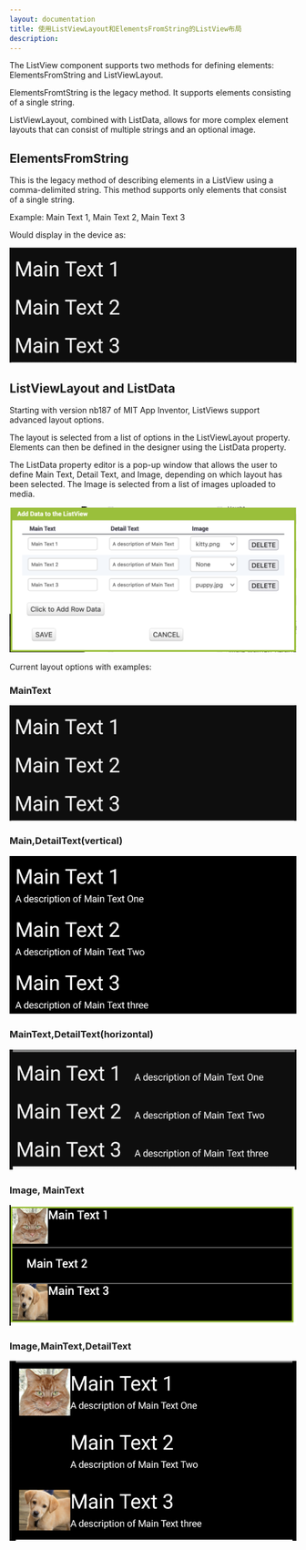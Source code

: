 ```yaml
---
layout: documentation
title: 使用ListViewLayout和ElementsFromString的ListView布局
description: 
---
```


The ListView component supports two methods for defining elements: ElementsFromString and ListViewLayout.

ElementsFromtString is the legacy method. It supports elements consisting of a single string.

ListViewLayout, combined with ListData, allows for more complex element layouts that can consist of multiple strings and an optional image.

## ElementsFromString

This is the legacy method of describing elements in a ListView using a comma-delimited string. This method supports only elements that consist of a single string.

Example: Main Text 1, Main Text 2, Main Text 3

Would display in the device as:

![ListView elements for layout MainText](images/ListView-maintext.png)

## ListViewLayout and ListData

Starting with version nb187 of MIT App Inventor, ListViews support advanced layout options.

The layout is selected from a list of options in the ListViewLayout property. Elements can then be defined in the designer using the ListData property.

The ListData property editor is a pop-up window that allows the user to define Main Text, Detail Text, and Image, depending on which layout has been selected. The Image is selected from a list of images uploaded to media.

![ListData editor displaying all field options](images/ListView-ListData.png)

Current layout options with examples:

### MainText

![ListView elements for layout MainText](images/ListView-maintext.png)

### Main,DetailText(vertical)

![ListView elements for layout MainText,DetailText(vertical)](images/ListView-maindetail-vert.png)

### MainText,DetailText(horizontal)

![ListView elements for layout MainText,DetailText(horizontal)](images/ListView-maindetail-horiz.png)

### Image, MainText

![ListView elements for layout Image,MainText](images/Listview-mainimage.png)

### Image,MainText,DetailText

![ListView elements for layout Image,MainText,DetailText](images/ListView-maindetailimage.png)

